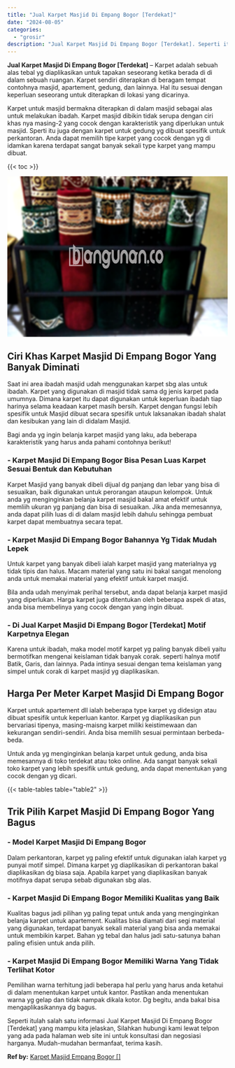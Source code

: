 ```yaml
---
title: "Jual Karpet Masjid Di Empang Bogor [Terdekat]"
date: "2024-08-05"
categories: 
  - "grosir"
description: "Jual Karpet Masjid Di Empang Bogor [Terdekat]. Seperti itulah salah satu informasi Jual Karpet Masjid Di Empang Bogor [Terdekat] yang mampu kita jelaskan,..."
---
```


**Jual Karpet Masjid Di Empang Bogor \[Terdekat\]** – Karpet adalah sebuah alas tebal yg diaplikasikan untuk tapakan seseorang ketika berada di di dalam sebuah ruangan. Karpet sendiri diterapkan di beragam tempat contohnya masjid, apartement, gedung, dan lainnya. Hal itu sesuai dengan keperluan seseorang untuk diterapkan di lokasi yang dicarinya.

Karpet untuk masjid bermakna diterapkan di dalam masjid sebagai alas untuk melakukan ibadah. Karpet masjid dibikin tidak serupa dengan ciri khas nya masing-2 yang cocok dengan karakteristik yang diperlukan untuk masjid. Sperti itu juga dengan karpet untuk gedung yg dibuat spesifik untuk perkantoran. Anda dapat memilih tipe karpet yang cocok dengan yg di idamkan karena terdapat sangat banyak sekali type karpet yang mampu dibuat.

{{< toc >}}

![Jual Karpet Masjid Di Empang Bogor [Terdekat]](/images/grosir-karpet-murah-38.png)

## Ciri Khas Karpet Masjid Di Empang Bogor Yang Banyak Diminati

Saat ini area ibadah masjid udah menggunakan karpet sbg alas untuk ibadah. Karpet yang digunakan di masjid tidak sama dg jenis karpet pada umumnya. Dimana karpet itu dapat digunakan untuk keperluan ibadah tiap harinya selama keadaan karpet masih bersih. Karpet dengan fungsi lebih spesifik untuk Masjid dibuat secara spesifik untuk laksanakan ibadah shalat dan kesibukan yang lain di didalam Masjid.

Bagi anda yg ingin belanja karpet masjid yang laku, ada beberapa karakteristik yang harus anda pahami contohnya berikut!

### \- Karpet Masjid Di Empang Bogor Bisa Pesan Luas Karpet Sesuai Bentuk dan Kebutuhan

Karpet Masjid yang banyak dibeli dijual dg panjang dan lebar yang bisa di sesuaikan, baik digunakan untuk perorangan ataupun kelompok. Untuk anda yg menginginkan belanja karpet masjid bakal amat efektif untuk memliih ukuran yg panjang dan bisa di sesuaikan. Jika anda memesannya, anda dapat pilih luas di di dalam masjid lebih dahulu sehingga pembuat karpet dapat membuatnya secara tepat.

### \- Karpet Masjid Di Empang Bogor Bahannya Yg Tidak Mudah Lepek

Untuk karpet yang banyak dibeli ialah karpet masjid yang materialnya yg tidak tipis dan halus. Macam material yang satu ini bakal sangat menolong anda untuk memakai material yang efektif untuk karpet masjid.

Bila anda udah menyimak perihal tersebut, anda dapat belanja karpet masjid yang diperlukan. Harga karpet juga ditentukan oleh beberapa aspek di atas, anda bisa membelinya yang cocok dengan yang ingin dibuat.

### \- Di Jual Karpet Masjid Di Empang Bogor \[Terdekat\] Motif Karpetnya Elegan

Karena untuk ibadah, maka model motif karpet yg paling banyak dibeli yaitu bermotifkan mengenai keislaman tidak banyak corak. seperti halnya motif Batik, Garis, dan lainnya. Pada intinya sesuai dengan tema keislaman yang simpel untuk corak di karpet masjid yg diaplikasikan.

## Harga Per Meter Karpet Masjid Di Empang Bogor

Karpet untuk apartement dll ialah beberapa type karpet yg didesign atau dibuat spesifik untuk keperluan kantor. Karpet yg diaplikasikan pun bervariasi tipenya, masing-maisng karpet miliki keistimewaan dan kekurangan sendiri-sendiri. Anda bisa memilih sesuai permintaan berbeda-beda.

Untuk anda yg menginginkan belanja karpet untuk gedung, anda bisa memesannya di toko terdekat atau toko online. Ada sangat banyak sekali toko karpet yang lebih spesifik untuk gedung, anda dapat menentukan yang cocok dengan yg dicari.

{{< table-tables table="table2" >}}

## Trik Pilih Karpet Masjid Di Empang Bogor Yang Bagus

### \- Model Karpet Masjid Di Empang Bogor

Dalam perkantoran, karpet yg paling efektif untuk digunakan ialah karpet yg punyai motif simpel. Dimana karpet yg diaplikasikan di perkantoran bakal diaplikasikan dg biasa saja. Apabila karpet yang diaplikasikan banyak motifnya dapat serupa sebab digunakan sbg alas.

### \- Karpet Masjid Di Empang Bogor Memiliki Kualitas yang Baik

Kualitas bagus jadi pilihan yg paling tepat untuk anda yang menginginkan belanja karpet untuk apartement. Kualitas bisa diamati dari segi material yang digunakan, terdapat banyak sekali material yang bisa anda memakai untuk membikin karpet. Bahan yg tebal dan halus jadi satu-satunya bahan paling efisien untuk anda pilih.

### \- Karpet Masjid Di Empang Bogor Memiliki Warna Yang Tidak Terlihat Kotor

Pemilihan warna terhitung jadi beberapa hal perlu yang harus anda ketahui di dalam menentukan karpet untuk kantor. Pastikan anda menentukan warna yg gelap dan tidak nampak dikala kotor. Dg begitu, anda bakal bisa mengaplikasikannya dg bagus.

Seperti itulah salah satu informasi Jual Karpet Masjid Di Empang Bogor \[Terdekat\] yang mampu kita jelaskan, Silahkan hubungi kami lewat telpon yang ada pada halaman web site ini untuk konsultasi dan negosiasi harganya. Mudah-mudahan bermanfaat, terima kasih.

**Ref by:**  [Karpet Masjid Empang Bogor []](https://id.wikipedia.org/wiki/Karpet)
